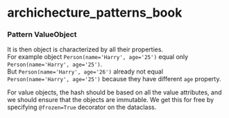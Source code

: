 # archichecture_patterns_book
### Pattern ValueObject 
It is then object is characterized by all their properties.  
For example object `Person(name='Harry', age='25')` equal only `Person(name='Harry', age='25')`.  
But `Person(name='Harry', age='26')` already not equal `Person(name='Harry', age='25')` because they have different `age` property.  

For value objects, the hash should be based on all the value attributes, and we should ensure that the objects are immutable. We get this for free by specifying `@frozen=True` decorator on the dataclass.
